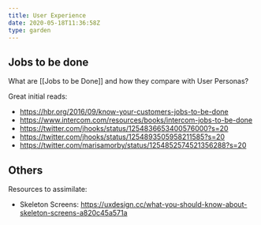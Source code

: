 ```yaml
---
title: User Experience
date: 2020-05-18T11:36:58Z
type: garden
---
```


## Jobs to be done

What are [[Jobs to be Done]] and how they compare with User Personas?

Great initial reads:

- https://hbr.org/2016/09/know-your-customers-jobs-to-be-done
- https://www.intercom.com/resources/books/intercom-jobs-to-be-done
- https://twitter.com/jhooks/status/1254836653400576000?s=20
- https://twitter.com/jhooks/status/1254893505958211585?s=20
- https://twitter.com/marisamorby/status/1254852574521356288?s=20

## Others

Resources to assimilate:

- Skeleton Screens: https://uxdesign.cc/what-you-should-know-about-skeleton-screens-a820c45a571a
